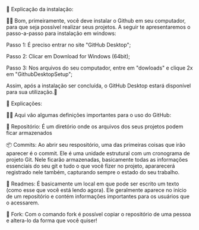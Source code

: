 
🚩 Explicação da instalação:

👩‍💻 Bom, primeiramente, você deve instalar o Github em seu computador, para que seja possível realizar seus projetos. A seguir te apresentaremos o passo-a-passo para instalação em windows:

Passo 1: É preciso entrar no site "GitHub Desktop";

Passo 2: Clicar em Download for Windows (64bit);

Passo 3: Nos arquivos do seu computador, entre em "dowloads" e clique 2x em "GithubDesktopSetup";

Assim, após a instalação ser concluída, o GitHub Desktop estará disponível para sua utilização.🥳


🚩 Explicações:

👩‍🏫 Aqui vão algumas definições importantes para o uso do GitHub:

📁 Repositório: É um diretório onde os arquivos dos seus projetos podem ficar armazenados

📦 Commits: Ao abrir seu respositório, uma das primeiras coisas que irão aparecer é o commit. Ele é uma unidade estrutural com um cronograma de projeto Git. Nele ficarão armazenadas, basicamente todas as informações essenciais
do seu git e tudo o que você fizer no projeto, apararecerá registrado nele também, capturando sempre o estado do seu trabalho.

📃 Readmes: É basicamente um local em que pode ser escrito um texto (como esse que você está lendo agora). Ele geralmente aparece no início de um repositório e contém informações importantes para os usuários que o acessarem.

👥 Fork: Com o comando fork é possível copiar o repositório de uma pessoa e altera-lo da forma que você quiser!




<!---
Barbarailum/Barbarailum is a ✨ special ✨ repository because its `README.md` (this file) appears on your GitHub profile.
You can click the Preview link to take a look at your changes.
--->
